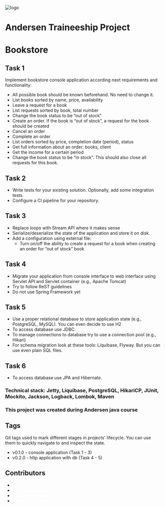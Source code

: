 ![logo](https://static.andersenlab.com/andersenlab/new-andersensite/logo-social.png)

# Andersen Traineeship Project

# Bookstore

## Task 1

Implement bookstore console application according next requirements and functionality:

* All possible book should be known beforehand. No need to change it.
* List books sorted by name, price, availability
* Leave a request for a book
* List requests sorted by book, total number
* Change the book status to be “out of stock”
* Create an order. If the book is “out of stock”, a request for the book should be created
* Cancel an order
* Complete an order
* List orders sorted by price, completion date (period), status
* Get full information about an order: books, client
* Get the income for a certain period
* Change the book status to be “in stock”. This should also close all requests for this book.

## Task 2

* Write tests for your existing solution. Optionally, add some integration tests.
* Configure a CI pipeline for your repository.

## Task 3

* Replace loops with Stream API where it makes sense
* Serialize/deserialize the state of the application and store it on disk.
* Add a configuration using external file:
    * Turn on/off the ability to create a request for a book when creating an order for “out of stock” book

## Task 4

* Migrate your application from console interface to web interface using Servlet API and Servlet container (e.g., Apache
  Tomcat)
* Try to follow ReST guidelines
* Do not use Spring Framework yet

## Task 5

* Use a proper relational database to store application state (e.g., PostgreSQL, MySQL). You can even decide to use H2
* To access database use JDBC.
* To manage connections to database try to use a connection pool (e.g., Hikari)
* For schema migration look at these tools: Liquibase, Flyway. But you can use even plain SQL files.

## Task 6

* To access database use JPA and Hibernate.

### Technical stack: Jetty, Liquibase, PostgreSQL, HikariCP, JUnit, Mockito, Jackson, Logback, Lombok, Maven

### This project was created during Andersen java course

## Tags

Git tags used to mark different stages in projects' lifecycle. You can use them to quickly navigate to and inspect the
state.

* v0.1.0 - console application (Task 1 - 3)
* v0.2.0 - http application with db (Task 4 - 5)

## Contributors

* <a href="https://github.com/DenisBratuh/" style="text-decoration: none;color: white"> Bratukh Denys </a>
* <a href="https://github.com/antonklyuchnikov1990" style="text-decoration: none;color: white"> Kliuchnikau Anton </a>
* <a href="https://github.com/skfl" style="text-decoration: none;color: white"> Rogachkov Eduard </a>
* <a href="https://github.com/ulad-sachkovski" style="text-decoration: none;color: white">Sachkouski Uladzislau    </a>
